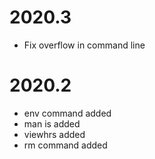 # 2020.3
* Fix overflow in command line

# 2020.2
* env command added
* man is added
* viewhrs added
* rm command added